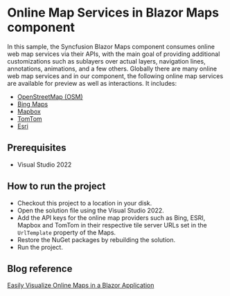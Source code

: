 # Online Map Services in Blazor Maps component

In this sample, the Syncfusion Blazor Maps component consumes online web map services via their APIs, with the main goal of providing additional customizations such as sublayers over actual layers, navigation lines, annotations, animations, and a few others. Globally there are many online web map services and in our component, the following online map services are available for preview as well as interactions. It includes:

* [OpenStreetMap (OSM)](https://www.openstreetmap.org/)
* [Bing Maps](https://www.microsoft.com/en-us/maps)
* [Mapbox](https://www.mapbox.com/maps)
* [TomTom](https://www.tomtom.com/en_us/drive/maps-services/maps/)
* [Esri](https://www.esri.com/en-us/home)

## Prerequisites

* Visual Studio 2022

## How to run the project

* Checkout this project to a location in your disk.
* Open the solution file using the Visual Studio 2022.
* Add the API keys for the online map providers such as Bing, ESRI, Mapbox and TomTom in their respective tile server URLs set in the `UrlTemplate` property of the Maps.
* Restore the NuGet packages by rebuilding the solution.
* Run the project.

## Blog reference

[Easily Visualize Online Maps in a Blazor Application](https://www.syncfusion.com/blogs/post/easily-visualize-online-maps-in-a-blazor-application.aspx)
